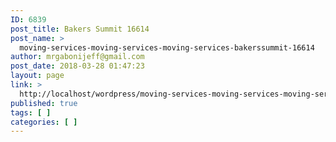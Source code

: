 ```yaml
---
ID: 6839
post_title: Bakers Summit 16614
post_name: >
  moving-services-moving-services-moving-services-bakerssummit-16614
author: mrgabonijeff@gmail.com
post_date: 2018-03-28 01:47:23
layout: page
link: >
  http://localhost/wordpress/moving-services-moving-services-moving-services-bakerssummit-16614/
published: true
tags: [ ]
categories: [ ]
---
```

